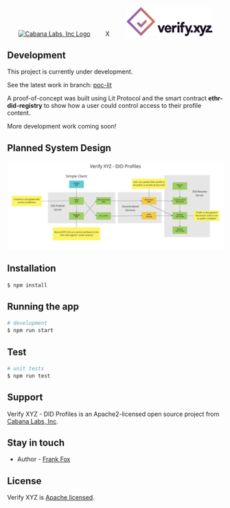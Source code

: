 

<p align="center">
  <a href="https://cabanalabs.com" target="blank"><img src="https://cabanalabs.com/_next/static/media/cabana_logo.7bf4fac6.svg" width="200" alt="Cabana Labs, Inc Logo" /></a>
<span>&nbsp;&nbsp;&nbsp;&nbsp;&nbsp;&nbsp;&nbsp;&nbsp;X&nbsp;&nbsp;&nbsp;&nbsp;&nbsp;&nbsp;&nbsp;&nbsp;&nbsp;</span>
  <a href="https://cabanalabs.com" target="blank"><img src="https://github.com/verify-xyz/did-profiles/raw/main/src/assets/verify_logo.png" width="200" alt="Cabana Labs, Inc Logo" /></a>
</p>


## Development

This project is currently under development. 

See the latest work in branch: [poc-lit](https://github.com/verify-xyz/did-profiles/tree/poc-lit)

A proof-of-concept was built using Lit Protocol and the smart contract **ethr-did-registry** to show how a user could control access to their profile content. 

More development work coming soon!

## Planned System Design

<p align="center">
  <img src="https://github.com/verify-xyz/did-profiles/raw/main/assets/schematic.png" width="900" alt="Cabana Labs, Inc Logo" />
</p>

## Installation

```bash
$ npm install
```

## Running the app

```bash
# development
$ npm run start


```

## Test

```bash
# unit tests
$ npm run test


```


## Support

Verify XYZ - DID Profiles is an Apache2-licensed open source project from [Cabana Labs, Inc](https://cabanalabs.com). 

## Stay in touch

- Author - [Frank Fox](https://github.com/ffox77)

## License

Verify XYZ is [Apache licensed](LICENSE).

